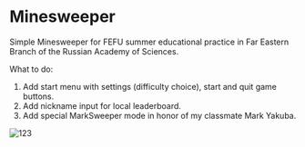 # Minesweeper
Simple Minesweeper for FEFU summer educational practice in Far Eastern Branch of the Russian Academy of Sciences.

What to do:
1) Add start menu with settings (difficulty choice), start and quit game buttons.
2) Add nickname input for local leaderboard.
3) Add special MarkSweeper mode in honor of my classmate Mark Yakuba.

![123](https://user-images.githubusercontent.com/89124030/180140911-d48668a1-c552-4021-80f9-974e25d183c4.jpg)
